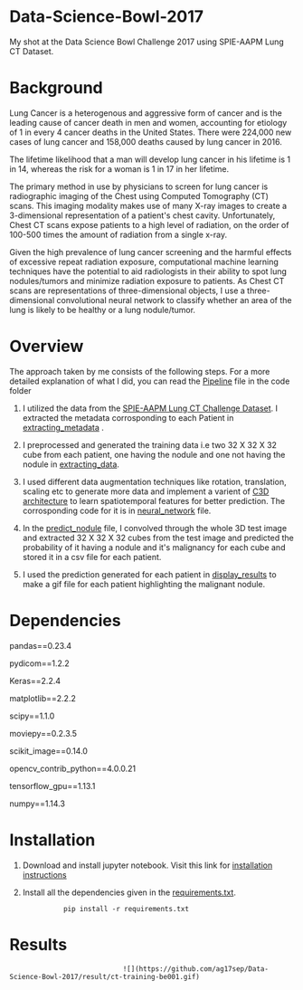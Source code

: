 # Data-Science-Bowl-2017
My shot at the Data Science Bowl Challenge 2017 using SPIE-AAPM Lung CT Dataset.

# Background
Lung Cancer is a heterogenous and aggressive form of cancer and is the leading cause of cancer death in men and women, accounting for etiology of 1 in every 4 cancer deaths in the United States. There were 224,000 new cases of lung cancer and 158,000 deaths caused by lung cancer in 2016.

The lifetime likelihood that a man will develop lung cancer in his lifetime is 1 in 14, whereas the risk for a woman is 1 in 17 in her lifetime.

The primary method in use by physicians to screen for lung cancer is radiographic imaging of the Chest using Computed Tomography (CT) scans. This imaging modality makes use of many X-ray images to create a 3-dimensional representation of a patient's chest cavity. Unfortunately, Chest CT scans expose patients to a high level of radiation, on the order of 100-500 times the amount of radiation from a single x-ray.

Given the high prevalence of lung cancer screening and the harmful effects of excessive repeat radiation exposure, computational machine learning techniques have the potential to aid radiologists in their ability to spot lung nodules/tumors and minimize radiation exposure to patients. As Chest CT scans are representations of three-dimensional objects, I use a three-dimensional convolutional neural network to classify whether an area of the lung is likely to be healthy or a lung nodule/tumor.

# Overview

The approach taken by me consists of the following steps. For a more detailed explanation of what I did, you can read the [Pipeline](code/Pipeline.ipynb) file in the code folder

1. I utilized the data from the [SPIE-AAPM Lung CT Challenge Dataset](https://wiki.cancerimagingarchive.net/display/Public/SPIE-AAPM+Lung+CT+Challenge). I extracted the metadata corrosponding to each Patient in [extracting_metadata](code/extracting_metadata.py) .

2. I preprocessed and generated the training data i.e two 32 X 32 X 32 cube from each patient, one having the nodule and one not having the nodule in [extracting_data](code/extracting_data.py).

3. I used different data augmentation techniques like rotation, translation, scaling etc to generate more data and implement a varient of [C3D architecture](https://arxiv.org/pdf/1412.0767.pdf) to learn spatiotemporal features for better prediction. The corrosponding code for it is in [neural_network](code/neural_network.py) file.

4. In the [predict_nodule](code/predict_nodule.py) file, I convolved through the whole 3D test image and extracted 32 X 32 X 32 cubes from the test image and predicted the probability of it having a nodule and it's malignancy for each cube and stored it in a csv file for each patient.

5. I used the prediction generated for each patient in [display_results](code/display_results.py) to make a gif file for each patient highlighting the malignant nodule.

# Dependencies

pandas==0.23.4

pydicom==1.2.2

Keras==2.2.4

matplotlib==2.2.2

scipy==1.1.0

moviepy==0.2.3.5

scikit_image==0.14.0

opencv_contrib_python==4.0.0.21

tensorflow_gpu==1.13.1

numpy==1.14.3

# Installation

1. Download and install jupyter notebook. Visit this link for [installation instructions](https://jupyter.readthedocs.io/en/latest/install.html)

2. Install all the dependencies given in the [requirements.txt](code/requirements.txt).

                 pip install -r requirements.txt

# Results

                                ![](https://github.com/ag17sep/Data-Science-Bowl-2017/result/ct-training-be001.gif)
